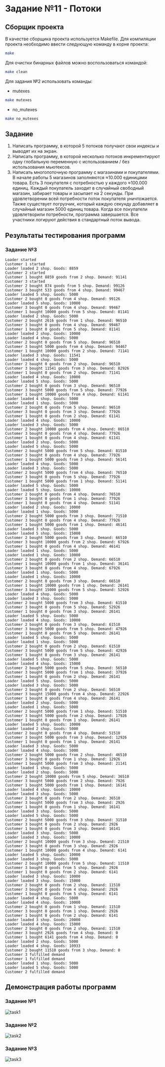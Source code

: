 # Задание №11 - Потоки
## Сборщик проекта
В качестве сборщика проекта используется Makefile. Для компиляции проекта необходимо ввести следующую команду в корне проекта:
``` bash
make
```

Для очистки бинарных файлов можно воспользоваться командой:
``` bash
make clean
```

Для задания №2 использовать команды:
- mutexes
``` bash
make mutexes
```
- no_mutexes
``` bash
make no_mutexes
```

## Задание
1) Написать программу, в которой 5 потоков получают свои индексы и выводят их на экран.
2) Написать программу, в которой несколько потоков инкрементируют одну глобальную переменную с использованием / без использования мьютексов.
3) Написать многопоточную программу с магазинами и покупателями. В начале работы 5 магазинов заполняются ≈10.000 единицами товара. Есть 3 покупателя с потребностью у каждого ≈100.000 единиц. Каждый покупатель заходит в случайный свободный магазин, забирает товары и засыпает на 2 секунды. При удовлетворении всей потребности поток покупателя уничтожается. Также существует погрузчик, который каждую секунду добавляет в случайный магазин 5000 единиц товара. Когда все покупатели удовлетворили потребности, программа завершается. Все участники логируют действия в стандартный поток вывода.

## Результаты тестирования программ
### Задание №3
```
Loader started
Customer 1 started
Loader loaded 2 shop. Goods: 8859
Customer 2 started
Customer 1 bought 8859 goods from 2 shop. Demand: 91141
Customer 3 started
Customer 2 bought 874 goods from 5 shop. Demand: 99126
Customer 3 bought 533 goods from 4 shop. Demand: 99467
Loader loaded 5 shop. Goods: 5000
Customer 2 bought 0 goods from 4 shop. Demand: 99126
Loader loaded 5 shop. Goods: 10000
Customer 3 bought 0 goods from 4 shop. Demand: 99467
Customer 1 bought 10000 goods from 5 shop. Demand: 81141
Loader loaded 2 shop. Goods: 5000
Customer 2 bought 2616 goods from 1 shop. Demand: 96510
Customer 3 bought 0 goods from 4 shop. Demand: 99467
Customer 1 bought 0 goods from 5 shop. Demand: 81141
Loader loaded 2 shop. Goods: 10000
Loader loaded 4 shop. Goods: 5000
Customer 2 bought 0 goods from 5 shop. Demand: 96510
Customer 3 bought 5000 goods from 4 shop. Demand: 94467
Customer 1 bought 10000 goods from 2 shop. Demand: 71141
Loader loaded 3 shop. Goods: 11541
Loader loaded 4 shop. Goods: 5000
Customer 2 bought 0 goods from 2 shop. Demand: 96510
Customer 3 bought 11541 goods from 3 shop. Demand: 82926
Customer 1 bought 0 goods from 2 shop. Demand: 71141
Loader loaded 4 shop. Goods: 10000
Loader loaded 5 shop. Goods: 5000
Customer 2 bought 0 goods from 3 shop. Demand: 96510
Customer 3 bought 5000 goods from 5 shop. Demand: 77926
Customer 1 bought 10000 goods from 4 shop. Demand: 61141
Loader loaded 4 shop. Goods: 5000
Loader loaded 1 shop. Goods: 5000
Customer 2 bought 0 goods from 5 shop. Demand: 96510
Customer 3 bought 0 goods from 3 shop. Demand: 77926
Customer 1 bought 0 goods from 2 shop. Demand: 61141
Loader loaded 4 shop. Goods: 10000
Loader loaded 3 shop. Goods: 5000
Customer 2 bought 10000 goods from 4 shop. Demand: 86510
Customer 3 bought 0 goods from 4 shop. Demand: 77926
Customer 1 bought 0 goods from 4 shop. Demand: 61141
Loader loaded 2 shop. Goods: 5000
Loader loaded 5 shop. Goods: 5000
Customer 2 bought 5000 goods from 5 shop. Demand: 81510
Customer 3 bought 0 goods from 4 shop. Demand: 77926
Customer 1 bought 5000 goods from 3 shop. Demand: 56141
Loader loaded 4 shop. Goods: 5000
Loader loaded 3 shop. Goods: 5000
Customer 2 bought 5000 goods from 4 shop. Demand: 76510
Customer 3 bought 0 goods from 5 shop. Demand: 77926
Customer 1 bought 5000 goods from 1 shop. Demand: 51141
Loader loaded 5 shop. Goods: 5000
Loader loaded 5 shop. Goods: 10000
Customer 2 bought 0 goods from 4 shop. Demand: 76510
Customer 3 bought 0 goods from 1 shop. Demand: 77926
Customer 1 bought 0 goods from 4 shop. Demand: 51141
Loader loaded 2 shop. Goods: 10000
Loader loaded 1 shop. Goods: 5000
Customer 2 bought 5000 goods from 3 shop. Demand: 71510
Customer 3 bought 0 goods from 4 shop. Demand: 77926
Customer 1 bought 5000 goods from 1 shop. Demand: 46141
Loader loaded 3 shop. Goods: 5000
Loader loaded 5 shop. Goods: 15000
Customer 2 bought 5000 goods from 3 shop. Demand: 66510
Customer 3 bought 10000 goods from 2 shop. Demand: 67926
Customer 1 bought 0 goods from 4 shop. Demand: 46141
Loader loaded 1 shop. Goods: 5000
Loader loaded 1 shop. Goods: 10000
Customer 2 bought 0 goods from 2 shop. Demand: 66510
Customer 1 bought 10000 goods from 1 shop. Demand: 36141
Customer 3 bought 0 goods from 4 shop. Demand: 67926
Loader loaded 1 shop. Goods: 5000
Loader loaded 1 shop. Goods: 10000
Customer 2 bought 0 goods from 3 shop. Demand: 66510
Customer 1 bought 10000 goods from 1 shop. Demand: 26141
Customer 3 bought 15000 goods from 5 shop. Demand: 52926
Loader loaded 4 shop. Goods: 5000
Loader loaded 3 shop. Goods: 5000
Customer 2 bought 5000 goods from 3 shop. Demand: 61510
Customer 3 bought 0 goods from 5 shop. Demand: 52926
Customer 1 bought 0 goods from 3 shop. Demand: 26141
Loader loaded 5 shop. Goods: 5000
Loader loaded 4 shop. Goods: 10000
Customer 2 bought 0 goods from 3 shop. Demand: 61510
Customer 3 bought 5000 goods from 5 shop. Demand: 47926
Customer 1 bought 0 goods from 5 shop. Demand: 26141
Loader loaded 5 shop. Goods: 5000
Loader loaded 1 shop. Goods: 5000
Customer 2 bought 0 goods from 2 shop. Demand: 61510
Customer 3 bought 5000 goods from 5 shop. Demand: 42926
Customer 1 bought 0 goods from 3 shop. Demand: 26141
Loader loaded 5 shop. Goods: 5000
Loader loaded 4 shop. Goods: 15000
Customer 2 bought 5000 goods from 5 shop. Demand: 56510
Customer 3 bought 5000 goods from 1 shop. Demand: 37926
Customer 1 bought 0 goods from 2 shop. Demand: 26141
Loader loaded 5 shop. Goods: 5000
Loader loaded 3 shop. Goods: 5000
Customer 2 bought 0 goods from 2 shop. Demand: 56510
Customer 3 bought 15000 goods from 4 shop. Demand: 22926
Customer 1 bought 0 goods from 4 shop. Demand: 26141
Loader loaded 2 shop. Goods: 5000
Loader loaded 1 shop. Goods: 5000
Customer 2 bought 5000 goods from 1 shop. Demand: 51510
Customer 3 bought 5000 goods from 2 shop. Demand: 17926
Customer 1 bought 0 goods from 1 shop. Demand: 26141
Loader loaded 5 shop. Goods: 10000
Loader loaded 2 shop. Goods: 5000
Customer 2 bought 0 goods from 4 shop. Demand: 51510
Customer 3 bought 5000 goods from 3 shop. Demand: 12926
Customer 1 bought 0 goods from 1 shop. Demand: 26141
Loader loaded 3 shop. Goods: 5000
Loader loaded 4 shop. Goods: 5000
Customer 2 bought 5000 goods from 2 shop. Demand: 46510
Customer 3 bought 0 goods from 1 shop. Demand: 12926
Customer 1 bought 5000 goods from 3 shop. Demand: 21141
Loader loaded 1 shop. Goods: 5000
Loader loaded 2 shop. Goods: 5000
Customer 2 bought 10000 goods from 5 shop. Demand: 36510
Customer 3 bought 5000 goods from 2 shop. Demand: 7926
Customer 1 bought 5000 goods from 1 shop. Demand: 16141
Loader loaded 4 shop. Goods: 10000
Loader loaded 3 shop. Goods: 5000
Customer 2 bought 0 goods from 2 shop. Demand: 36510
Customer 3 bought 5000 goods from 3 shop. Demand: 2926
Customer 1 bought 0 goods from 1 shop. Demand: 16141
Loader loaded 3 shop. Goods: 5000
Loader loaded 5 shop. Goods: 5000
Customer 2 bought 5000 goods from 3 shop. Demand: 31510
Customer 3 bought 0 goods from 2 shop. Demand: 2926
Customer 1 bought 0 goods from 3 shop. Demand: 16141
Loader loaded 3 shop. Goods: 5000
Loader loaded 3 shop. Goods: 10000
Customer 2 bought 10000 goods from 3 shop. Demand: 21510
Customer 3 bought 0 goods from 3 shop. Demand: 2926
Customer 1 bought 10000 goods from 4 shop. Demand: 6141
Loader loaded 5 shop. Goods: 10000
Loader loaded 3 shop. Goods: 5000
Customer 2 bought 10000 goods from 5 shop. Demand: 11510
Customer 3 bought 0 goods from 5 shop. Demand: 2926
Customer 1 bought 0 goods from 2 shop. Demand: 6141
Loader loaded 3 shop. Goods: 10000
Loader loaded 3 shop. Goods: 15000
Customer 2 bought 0 goods from 2 shop. Demand: 11510
Customer 3 bought 0 goods from 4 shop. Demand: 2926
Customer 1 bought 0 goods from 5 shop. Demand: 6141
Loader loaded 4 shop. Goods: 5000
Loader loaded 4 shop. Goods: 10000
Customer 2 bought 0 goods from 1 shop. Demand: 11510
Customer 3 bought 0 goods from 1 shop. Demand: 2926
Customer 1 bought 0 goods from 2 shop. Demand: 6141
Loader loaded 3 shop. Goods: 20000
Loader loaded 4 shop. Goods: 15000
Customer 2 bought 0 goods from 2 shop. Demand: 11510
Customer 3 bought 2926 goods from 4 shop. Demand: 0
Customer 1 bought 6141 goods from 4 shop. Demand: 0
Loader loaded 2 shop. Goods: 5000
Loader loaded 4 shop. Goods: 10933
Customer 2 bought 11510 goods from 3 shop. Demand: 0
Customer 3 fulfilled demand
Customer 1 fulfilled demand
Loader loaded 1 shop. Goods: 5000
Loader loaded 5 shop. Goods: 5000
Customer 2 fulfilled demand
```
## Демонстрация работы программ
### Задание №1
![task1](https://github.com/user-attachments/assets/f68fe797-a1ec-430a-b616-55261a1f7037)

### Задание №2
![task2](https://github.com/user-attachments/assets/a381af1a-c73d-4af8-ba0f-faf444649e48)

### Задание №3
![task3](https://github.com/user-attachments/assets/9e78c46b-f5cf-40f7-a900-7090b001c350)
